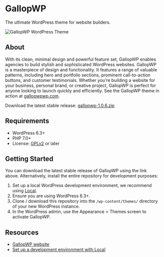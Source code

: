 # GallopWP

The ultimate WordPress theme for website builders.

![GallopWP WordPress Theme](https://user-images.githubusercontent.com/486261/224737575-6045a830-6ef7-4551-a887-82d6228b1530.jpg)

## About

With its clean, minimal design and powerful feature set, GallopWP enables agencies to build stylish and sophisticated WordPress websites. GallopWP is a masterpiece of design and functionality. It features a range of valuable patterns, including hero and portfolio sections, prominent call-to-action buttons, and customer testimonials. Whether you’re building a website for your business, personal brand, or creative project, GallopWP is perfect for anyone looking to launch quickly and efficiently. See the GallopWP theme in action at [gallopwpwp.com](https://gallopwpwp.com/).

Download the latest stable release: [gallopwp-1.0.6.zip](https://downloads.wordpress.org/theme/gallopwp.1.0.6.zip)

## Requirements

- WordPress 6.3+
- PHP 7.0+
- License: [GPLv2](http://www.gnu.org/licenses/gpl-2.0.html) or later

## Getting Started

You can download the latest stable release of GallopWP using the link above. Alternatively, install the entire repository for development purposes:

1. Set up a local WordPress development environment, we recommend using [Local](https://localwp.com/).
2. Ensure you are using WordPress 6.3+.
3. Clone / download this repository into the `/wp-content/themes/` directory of your new WordPress instance.
4. In the WordPress admin, use the Appearance > Themes screen to activate GallopWP.

## Resources

- [GallopWP website](https://gallopwpwp.com/)
- [Set up a development environment with Local](https://localwp.com/)
